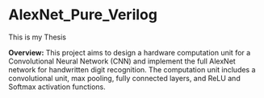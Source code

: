 # AlexNet_Pure_Verilog
This is my Thesis 

<span style="font-size: 120 px;">**Overview:**</span>
This project aims to design a hardware computation unit for a Convolutional Neural Network (CNN) and implement the full AlexNet network for handwritten digit recognition. The computation unit includes a convolutional unit, max pooling, fully connected layers, and ReLU and Softmax activation functions.










